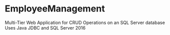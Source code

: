 # EmployeeManagement
Multi-Tier Web Application for CRUD Operations on an SQL Server database
Uses Java JDBC and SQL Server 2016
